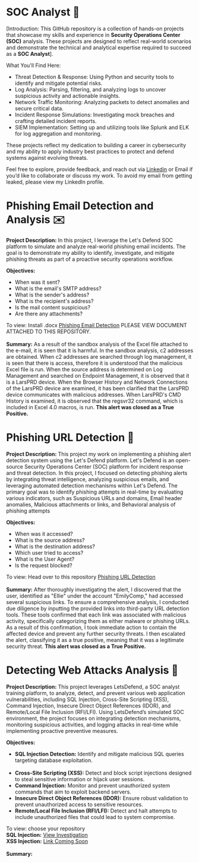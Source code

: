 # SOC Analyst 🔎

[Introduction: This GitHub repository is a collection of hands-on projects that showcase my skills and experience in <b>Security Operations Center (SOC)</b> analysis. These projects are designed to reflect real-world scenarios and demonstrate the technical and analytical expertise required to succeed as a <b>SOC Analyst</b>].

What You'll Find Here:
<div>
  <ul>
    <li>Threat Detection & Response: Using Python and security tools to identify and mitigate potential risks.</li>
    <li>Log Analysis: Parsing, filtering, and analyzing logs to uncover suspicious activity and actionable insights.</li>
    <li>Network Traffic Monitoring: Analyzing packets to detect anomalies and secure critical data.</li>
    <li>Incident Response Simulations: Investigating mock breaches and crafting detailed incident reports.</li>
    <li>SIEM Implementation: Setting up and utilizing tools like Splunk and ELK for log aggregation and monitoring.</li>
    </ul>
</div>

These projects reflect my dedication to building a career in cybersecurity and my ability to apply industry best practices to protect and defend systems against evolving threats.

Feel free to explore, provide feedback, and reach out via <a href="https://www.linkedin.com/in/bradley-vilsaint-414329267/">Linkedin</a> or Email if you’d like to collaborate or discuss my work. To avoid my email from getting leaked, please view my LinkedIn profile.
<br>
# Phishing Email Detection and Analysis ✉️
<b>Project Description:</b>
In this project, I leverage the Let's Defend SOC platform to simulate and analyze real-world phishing email incidents. The goal is to demonstrate my ability to identify, investigate, and mitigate phishing threats as part of a proactive security operations workflow.
<div>
  <b>Objectives:</b>
  <ul>
      <li>When was it sent?</li>
      <li>What is the email's SMTP address?</li>
      <li>What is the sender's address?</li>
      <li>What is the recipient's address?</li>
      <li>Is the mail content suspicious?</li> 
      <li>Are there any attachments?</li> 
  </ul>
  To view: Install .docx <b></b><a href="">Phishing Email Detection</a></b> PLEASE VIEW DOCUMENT ATTACHED TO THIS REPOSITORY. 
</div>
<br>
<b>Summary:</b> 
As a result of the sandbox analysis of the Excel file attached to the e-mail, it is seen that it is harmful. In the sandbox analysis, c2 addresses are obtained. When c2 addresses are searched through log management, it is seen that there is access, therefore it is understood that the malicious Excel file is run. When the source address is determined on Log Management and searched on Endpoint Management, it is observed that it is a LarsPRD device. When the Browser History and Network Connections of the LarsPRD device are examined, it has been clarified that the LarsPRD device communicates with malicious addresses. When LarsPRD's CMD History is examined, it is observed that the regsvr32 command, which is included in Excel 4.0 macros, is run. <b>This alert was closed as a True Positive.</b><br>

# Phishing URL Detection 🛜
<b>Project Description:</b>
This project my work on implementing a phishing alert detection system using the Let's Defend platform. Let's Defend is an open-source Security Operations Center (SOC) platform for incident response and threat detection. In this project, I focused on detecting phishing alerts by integrating threat intelligence, analyzing suspicious emails, and leveraging automated detection mechanisms within Let's Defend. The primary goal was to identify phishing attempts in real-time by evaluating various indicators, such as Suspicious URLs and domains, Email header anomalies, Malicious attachments or links, and Behavioral analysis of phishing attempts
<div>
  <b>Objectives:</b>
  <ul>
    <li>When was it accessed?</li>
    <li>What is the source address?</li>
    <li>What is the destination address?</li>
    <li>Which user tried to access?</li>
    <li>What is the User Agent?</li>
    <li>Is the request blocked?</li>
  </ul>
  To view: Head over to this repository <b></b><a href="https://github.com/BradVil21/LetsDefend-Phishing-Detection/tree/main">Phishing URL Detection</a></b>
</div>
<br>
<b>Summary:</b> 
After thoroughly investigating the alert, I discovered that the user, identified as "Ellie" under the account "EmilyComp," had accessed several suspicious links. To ensure a comprehensive analysis, I conducted due diligence by inputting the provided links into third-party URL detection tools. These tools confirmed that each link was associated with malicious activity, specifically categorizing them as either malware or phishing URLs. As a result of this confirmation, I took immediate action to contain the affected device and prevent any further security threats. I then escalated the alert, classifying it as a true positive, meaning that it was a legitimate security threat. <b>This alert was closed as a True Positive.</b><br>

# Detecting Web Attacks Analysis 💽
<b>Project Description:</b>
This project leverages LetsDefend, a SOC analyst training platform, to analyze, detect, and prevent various web application vulnerabilities, including SQL Injection, Cross-Site Scripting (XSS), Command Injection, Insecure Direct Object References (IDOR), and Remote/Local File Inclusion (RFI/LFI). Using LetsDefend’s simulated SOC environment, the project focuses on integrating detection mechanisms, monitoring suspicious activities, and logging attacks in real-time while implementing proactive preventive measures.
<div>
  <b>Objectives:</b>
  <ul>
    <li><b>SQL Injection Detection:</b> Identify and mitigate malicious SQL queries targeting database exploitation.</li><br>
    <li><b>Cross-Site Scripting (XSS):</b>  Detect and block script injections designed to steal sensitive information or hijack user sessions.</li>
    <li><b>Command Injection:</b>  Monitor and prevent unauthorized system commands that aim to exploit backend servers.</li>
    <li><b>Insecure Direct Object References (IDOR):</b>  Ensure robust validation to prevent unauthorized access to sensitive resources.</li>
    <li><b>Remote/Local File Inclusion (RFI/LFI):</b>  Detect and halt attempts to include unauthorized files that could lead to system compromise.</li>
  </ul>
  To view: choose your repository
  <br>
  <b>SQL Injection:</b> <a href="https://github.com/BradVil21/SQL-Injection">View Investigation</a>
  <br>
  <b>XSS Injection:</b> <a href="">Link Coming Soon</a>
</div>
<br>
  <b>Summary:</b> 
      




